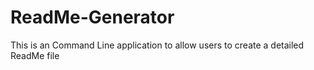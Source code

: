 # ReadMe-Generator
This is an Command Line application to allow users to create a detailed ReadMe file
